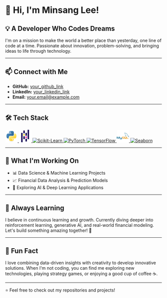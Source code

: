 
<body>
    <h1>👋 Hi, I'm Minsang Lee!</h1>
    <h2>💡 A Developer Who Codes Dreams</h2>
    <p>I'm on a mission to make the world a better place than yesterday, one line of code at a time. Passionate about innovation, problem-solving, and bringing ideas to life through technology.</p>
    <hr>
    <h2>📫 Connect with Me</h2>
    <ul>
        <li><strong>GitHub:</strong> <a href="#">your_github_link</a></li>
        <li><strong>LinkedIn:</strong> <a href="#">your_linkedin_link</a></li>
        <li><strong>Email:</strong> <a href="mailto:your.email@example.com">your.email@example.com</a></li>
    </ul>
    <hr>
    <h2>🛠️ Tech Stack</h2>
    <div class="tech-stack">
        <a href="https://www.python.org" target="_blank"> <img src="https://raw.githubusercontent.com/devicons/devicon/master/icons/python/python-original.svg" alt="Python" width="40" height="40"/> </a>
        <a href="https://pandas.pydata.org/" target="_blank"> <img src="https://raw.githubusercontent.com/devicons/devicon/2ae2a900d2f041da66e950e4d48052658d850630/icons/pandas/pandas-original.svg" alt="Pandas" width="40" height="40"/> </a>
        <a href="https://scikit-learn.org/" target="_blank"> <img src="https://upload.wikimedia.org/wikipedia/commons/0/05/Scikit_learn_logo_small.svg" alt="Scikit-Learn" width="40" height="40"/> </a>
        <a href="https://pytorch.org/" target="_blank"> <img src="https://www.vectorlogo.zone/logos/pytorch/pytorch-icon.svg" alt="PyTorch" width="40" height="40"/> </a>
        <a href="https://www.tensorflow.org" target="_blank"> <img src="https://www.vectorlogo.zone/logos/tensorflow/tensorflow-icon.svg" alt="TensorFlow" width="40" height="40"/> </a>
        <a href="https://www.mysql.com/" target="_blank"> <img src="https://raw.githubusercontent.com/devicons/devicon/master/icons/mysql/mysql-original-wordmark.svg" alt="MySQL" width="40" height="40"/> </a>
        <a href="https://seaborn.pydata.org/" target="_blank"> <img src="https://seaborn.pydata.org/_images/logo-mark-lightbg.svg" alt="Seaborn" width="40" height="40"/> </a>
    </div>
    <hr>
    <h2>🚀 What I'm Working On</h2>
    <ul>
        <li>📊 Data Science & Machine Learning Projects</li>
        <li>📈 Financial Data Analysis & Prediction Models</li>
        <li>🔬 Exploring AI & Deep Learning Applications</li>
    </ul>
    <hr>
    <h2>🌱 Always Learning</h2>
    <p>I believe in continuous learning and growth. Currently diving deeper into reinforcement learning, generative AI, and real-world financial modeling. Let's build something amazing together! 🚀</p>
    <hr>
    <h2>📌 Fun Fact</h2>
    <p>I love combining data-driven insights with creativity to develop innovative solutions. When I'm not coding, you can find me exploring new technologies, playing strategy games, or enjoying a good cup of coffee ☕.</p>
    <hr>
    <p>⭐ Feel free to check out my repositories and projects!</p>
</body>
</html>
